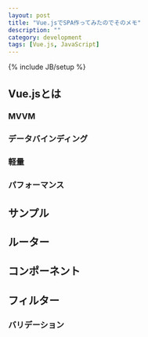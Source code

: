 ```yaml
---
layout: post
title: "Vue.jsでSPA作ってみたのでそのメモ"
description: ""
category: development
tags: [Vue.js, JavaScript]
---
```

{% include JB/setup %}

## Vue.jsとは

### MVVM

### データバインディング

### 軽量

### パフォーマンス

## サンプル

## ルーター

## コンポーネント

## フィルター
### 
### バリデーション
